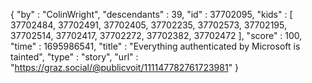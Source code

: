 {
  "by" : "ColinWright",
  "descendants" : 39,
  "id" : 37702095,
  "kids" : [ 37702484, 37702491, 37702405, 37702235, 37702573, 37702195, 37702514, 37702417, 37702272, 37702382, 37702472 ],
  "score" : 100,
  "time" : 1695986541,
  "title" : "Everything authenticated by Microsoft is tainted",
  "type" : "story",
  "url" : "https://graz.social/@publicvoit/111147782761723981"
}
